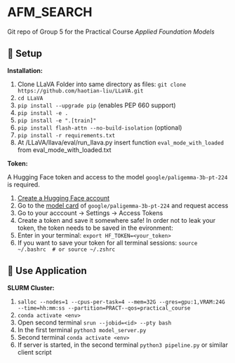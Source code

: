 # AFM_SEARCH

Git repo of Group 5 for the Practical Course _Applied Foundation Models_

## 🔧 Setup 

**Installation:**
1. Clone LLaVA Folder into same directory as files: `git clone https://github.com/haotian-liu/LLaVA.git`
2. `cd LLaVA`
3. `pip install --upgrade pip` (enables PEP 660 support)
4. `pip install -e .`
5. `pip install -e ".[train]"`
6. `pip install flash-attn --no-build-isolation` (optional)
7. `pip install -r requirements.txt`
8. At /LLaVA/llava/eval/run_llava.py insert function `eval_mode_with_loaded` from eval_mode_with_loaded.txt

**Token:**

A Hugging Face token and access to the model `google/paligemma-3b-pt-224` is required. 
1. [Create a Hugging Face account](https://huggingface.co)
2. Go to the [model card](https://huggingface.co/google/paligemma-3b-pt-224) of `google/paligemma-3b-pt-224` and request access
3. Go to your acccount -> Settings -> Access Tokens
4. Create a token and save it somewhere safe!
In order not to leak your token, the token needs to be saved in the evironment:
5. Enter in your terminal: `export HF_TOKEN=<your_token>`
6. If you want to save your token for all terminal sessions: `source ~/.bashrc  # or source ~/.zshrc`

## 🚀 Use Application

**SLURM Cluster:**
1. `salloc --nodes=1 --cpus-per-task=4 --mem=32G --gres=gpu:1,VRAM:24G --time=hh:mm:ss --partition=PRACT--qos=practical_course`
2. `conda activate <env>`
3. Open second terminal `srun --jobid=<id> --pty bash`
4. In the first terminal `python3 model_server.py`
5. Second terminal `conda activate <env>`
6. If server is started, in the second terminal `python3 pipeline.py` or similar client script